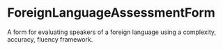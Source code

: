 # ForeignLanguageAssessmentForm
A form for evaluating speakers of a foreign language using a complexity, accuracy, fluency framework.
